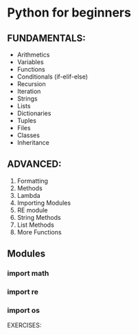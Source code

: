 # Python for beginners

## FUNDAMENTALS:

- Arithmetics
- Variables
- Functions
- Conditionals (if-elif-else)
- Recursion  
- Iteration
- Strings
- Lists
- Dictionaries
- Tuples  
- Files
- Classes
- Inheritance

## ADVANCED:

1. Formatting
1. Methods
1. Lambda
1. Importing Modules
1. RE module
1. String Methods
1. List Methods
1. More Functions

## Modules

### import math
### import re
### import os

EXERCISES:
